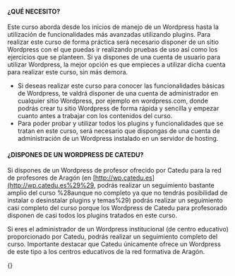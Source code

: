 #### ¿QUÉ NECESITO?

Este curso aborda desde los inicios de manejo de un Wordpress hasta la utilización de funcionalidades más avanzadas utilizando plugins. Para realizar este curso de forma práctica será necesario disponer de un sitio Wordpress con el que puedas ir realizando pruebas de uso así como los ejercicios que se planteen. Si ya dispones de una cuenta de usuario para utilizar Wordpress, la mejor opción es que empieces a utilizar dicha cuenta para realizar este curso, sin más demora.

* Si deseas realizar este curso para conocer las funcionalidades básicas de Wordpress, te valdrá disponer de una cuenta de administrador en cualquier sitio Wordpress, por ejemplo en wordpress.com, donde podrás crear tu sitio Wordpress de forma rápida y sencilla y empezar cuanto antes a trabajar con los contenidos del curso.
* Para poder probar y utilizar todos los plugins y funcionalidades que se tratan en este curso, será necesario que dispongas de una cuenta de administración de un Wordpress instalado en un servidor de hosting.

#### ¿DISPONES DE UN WORDPRESS DE CATEDU?

Si dispones de un Wordpress de profesor ofrecido por Catedu para la red de profesores de Aragón \(en [http://wp.catedu.es](http://wp.catedu.es%29%29, podrás realizar un seguimiento bastante amplio del curso %28aunque no completo ya que no tendrás posibilidad de instalar o desinstalar plugins y temas%29\) podrás realizar un seguimiento casi completo del curso porque los Wordpress de Catedu para profesorado disponen de casi todos los plugins tratados en este curso.

Si eres el administrador de un Wordpress institucional \(de centro educativo\) proporcionado por Catedu, podrás realizar un seguimiento completo del curso. Importante destacar que Catedu únicamente ofrece un Wordpress de este tipo a los centros educativos de la red formativa de Aragón.

{}

